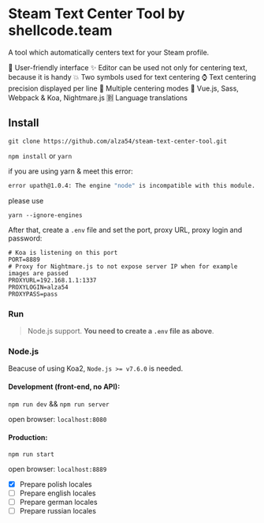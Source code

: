 # Steam Text Center Tool by shellcode.team
A tool which automatically centers text for your Steam profile.

:sparkling_heart: User-friendly interface
:sparkles: Editor can be used not only for centering text, because it is handy
:collision: Two symbols used for text centering
:watch: Text centering precision displayed per line
:raised_hands: Multiple centering modes
:rat: Vue.js, Sass, Webpack & Koa, Nightmare.js
:u5272: Language translations

## Install

`git clone https://github.com/alza54/steam-text-center-tool.git`

`npm install` or `yarn`

if you are using yarn & meet this error:

```bash
error upath@1.0.4: The engine "node" is incompatible with this module. Expected version ">=4 <=9".
```

please use

```
yarn --ignore-engines
```

After that, create a `.env` file and set the port, proxy URL, proxy login and password:

```env
# Koa is listening on this port
PORT=8889
# Proxy for Nightmare.js to not expose server IP when for example images are passed
PROXYURL=192.168.1.1:1337
PROXYLOGIN=alza54
PROXYPASS=pass
```

### Run

> Node.js support. **You need to create a `.env` file as above**.

### Node.js

Beacuse of using Koa2, `Node.js >= v7.6.0` is needed.

#### Development (front-end, no API):

`npm run dev` && `npm run server`

open browser: `localhost:8080`

#### Production:

`npm run start`

open browser: `localhost:8889`

- [x] Prepare polish locales
- [ ] Prepare english locales
- [ ] Prepare german locales
- [ ] Prepare russian locales
